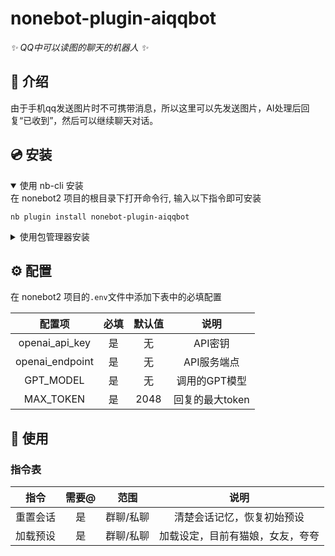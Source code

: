 # nonebot-plugin-aiqqbot

_✨ QQ中可以读图的聊天的机器人 ✨_

## 📖 介绍

由于手机qq发送图片时不可携带消息，所以这里可以先发送图片，AI处理后回复“已收到”，然后可以继续聊天对话。

## 💿 安装

<details open>
<summary>使用 nb-cli 安装</summary>
在 nonebot2 项目的根目录下打开命令行, 输入以下指令即可安装

    nb plugin install nonebot-plugin-aiqqbot

</details>

<details>
<summary>使用包管理器安装</summary>
在 nonebot2 项目的插件目录下, 打开命令行, 根据你使用的包管理器, 输入相应的安装命令

<details>
<summary>pip</summary>

    pip install nonebot-plugin-aibot
</details>

打开 nonebot2 项目根目录下的 `pyproject.toml` 文件, 在 `[tool.nonebot]` 部分追加写入

    plugins = ["nonebot_plugin_aibot"]

</details>

## ⚙️ 配置

在 nonebot2 项目的`.env`文件中添加下表中的必填配置

| 配置项 | 必填 | 默认值 | 说明 |
|:-----:|:----:|:----:|:----:|
| openai_api_key | 是 | 无 | API密钥 |
| openai_endpoint | 是 | 无 | API服务端点 |
| GPT_MODEL | 是 | 无 | 调用的GPT模型 |
| MAX_TOKEN | 是 | 2048 | 回复的最大token |

## 🎉 使用
### 指令表
| 指令 |  需要@ | 范围 | 说明 |
|:-----:|:----:|:----:|:----:|
| 重置会话 | 是 | 群聊/私聊 | 清楚会话记忆，恢复初始预设 |
| 加载预设 | 是 | 群聊/私聊 | 加载设定，目前有猫娘，女友，夸夸 |
